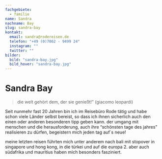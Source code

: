 ```yaml
---
fachgebiete:
  - familie
name: Sandra
nachname: Bay
slug: sandra-bay
kontakt:
  email: sandra@rodereisen.de
  telefon: "+49 (0)7062 - 9499 24"
  instagram: ""
  twitter: ""
bilder:
  bild: "sandra-bay.jpg"
  bild_hover: "sandra-bay.jpg"
---
```


# Sandra Bay

> die welt gehört dem, der sie genießt!” (giacomo leopardi)

Seit nunmehr fast 20 Jahren bin ich im Reisebüro Rode tätig und habe schon viele Länder selbst bereist, so dass ich ihnen sicherlich auch den einen oder anderen besonderen tipp geben kann. der umgang mit menschen und die herausforderung, auch ihre “schönsten tage des jahres” realisieren zu dürfen, begeistern mich jeden tag auf´s neue!

meine letzten reisen führten mich unter anderem nach bali mit stopover in singapore und hong kong, in die türkei und auf die europa 2. aber auch südafrika und mauritius haben mich besonders fasziniert.
